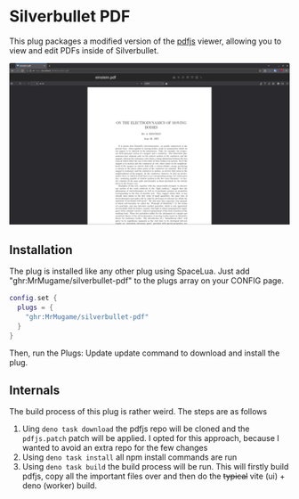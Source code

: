 # Silverbullet PDF

This plug packages a modified version of the [pdfjs](https://github.com/mozilla/pdf.js) viewer, allowing you to view and edit PDFs inside of Silverbullet.

![screenshot](docs/preview.png)

## Installation

The plug is installed like any other plug using SpaceLua. Just add "ghr:MrMugame/silverbullet-pdf" to the plugs array on your CONFIG page.

```lua
config.set {
  plugs = {
    "ghr:MrMugame/silverbullet-pdf"
  }
}
```

Then, run the Plugs: Update update command to download and install the plug.

## Internals

The build process of this plug is rather weird. The steps are as follows

1. Uing `deno task download` the pdfjs repo will be cloned and the `pdfjs.patch` patch will be applied. I opted for this approach, because I wanted to avoid an extra repo for the few changes
2. Using `deno task install` all npm install commands are run
3. Using `deno task build` the build process will be run. This will firstly build pdfjs, copy all the important files over and then do the ~~typical~~ vite (ui) + deno (worker) build.